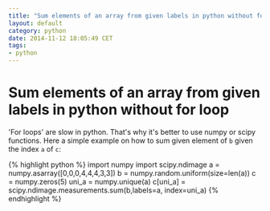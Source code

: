 ```yaml
---
title: "Sum elements of an array from given labels in python without for loop"
layout: default
category: python
date: 2014-11-12 18:05:49 CET
tags:
- python
---
```


# Sum elements of an array from given labels in python without for loop

'For loops' are slow in python.
That's why it's better to use numpy or scipy functions.
Here a simple example on how to sum given element of `b` given the index `a` of `c`:

{% highlight python %}
import numpy
import scipy.ndimage
a = numpy.asarray([0,0,0,4,4,4,3,3])
b = numpy.random.uniform(size=len(a))
c = numpy.zeros(5)
uni_a = numpy.unique(a)
c[uni_a] = scipy.ndimage.measurements.sum(b,labels=a, index=uni_a)
{% endhighlight %}

